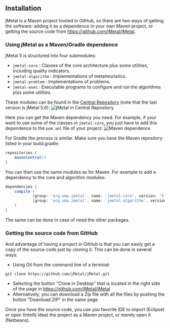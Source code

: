 <!--<div id='id-installation'/>-->
## Installation
jMetal is a Maven project hosted in GitHub, so there are two ways of getting the software: adding it as a dependence in your own Maven project, or getting the source code from https://github.com/jMetal/jMetal.

### Using jMetal as a Maven/Gradle dependence
jMetal 5 is structured into four submodules:
* `jmetal-core` : Classes of the core architecture plus some utilities, including quality indicators.
* `jmetal-algorithm` : Implementations of metaheuristics.
* `jmetal-problem` : Implementations of problems.
* `jmetal-exec` : Executable programs to configure and run the algorithms plus some utilities.

These modules can be found in the [Central Repository](http://search.maven.org/) (note that the last version is jMetal 5.6):
![jMetal in Central Repository](https://github.com/jMetal/jMetalUserManual/blob/master/figures/centralRepository.png)

Here you can get the Maven dependency you need. For example, if your want to use some of the classes in `jmetal-core`, you just have to add this dependence to the `pom.xml` file of your project:
![Maven dependence](https://github.com/jMetal/jMetalUserManual/blob/master/figures/mavenDependence.png)

For Gradle the process is similar. Make sure you have the Maven repository listed in your build.gradle:

```Groovy
repositories {
    mavenCentral()
}
```

You can then use the same modules as for Maven. For example to add a dependency to the core and algorithm modules:

```Groovy
dependencies {
    compile (
            [group: 'org.uma.jmetal', name: 'jmetal-core', version: '5.2'],
            [group: 'org.uma.jmetal', name: 'jmetal-algorithm', version: '5.2']
    )
}
```

The same can be done in case of need the other packages.

### Getting the source code from GitHub
And advantage of having a project in GitHub is that you can easily get a copy of the source code just by cloning it. This can be done in several ways:
* Using Git from the command line of a terminal:
```
git clone https://github.com/jMetal/jMetal.git
```
* Selecting the button "Clone in Desktop" that is located in the right side of the page in https://github.com/jMetal/jMetal
* Alternatively, you can download a Zip file with all the files by pushing the button "Download ZIP" in the same page

Once you have the source code, you use you favorite IDE to import (Eclipse) or open (Intellij Idea) the project as a Maven project, or merely open it (Netbeans).
